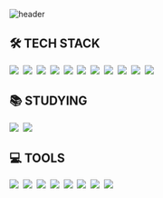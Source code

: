 ![header](https://capsule-render.vercel.app/api?type=Waving&color=3d9eff&height=240&section=header&text=About%20me&fontColor=FFFFFF&fontSize=90)

## 🛠 TECH STACK

<div>
    <img src="https://img.shields.io/badge/React-61DAFB?style=flat-square&logo=React&logoColor=white"/>&nbsp 
    <img src="https://img.shields.io/badge/Java-007396?style=flat-square&logo=Java&logoColor=white"/>&nbsp 
    <img src="https://img.shields.io/badge/JavaScript-F7DF1E?style=flat-square&logo=JavaScript&logoColor=white"/>&nbsp 
    <img src="https://img.shields.io/badge/MySQL-4479A1?style=flat-square&logo=MySQL&logoColor=white"/>&nbsp 
    <img src="https://img.shields.io/badge/MongoDB-47A248?style=flat-square&logo=MongoDB&logoColor=white"/>&nbsp 
    <img src="https://img.shields.io/badge/CSS3-1572B6?style=flat-square&logo=CSS3&logoColor=white"/>&nbsp 
    <img src="https://img.shields.io/badge/SpringBoot-6DB33F?style=flat-square&logo=Spring%20Boot&logoColor=white"/>&nbsp 
    <img src="https://img.shields.io/badge/jQuery-0769AD?style=flat-square&logo=jQuery&logoColor=white"/>&nbsp 
    <img src="https://img.shields.io/badge/HTML5-E34F26?style=flat-square&logo=HTML5&logoColor=white"/>&nbsp 
    <img src="https://img.shields.io/badge/C-A8B9CC?style=flat-square&logo=C&logoColor=white"/>&nbsp 
    <img src="https://img.shields.io/badge/Spring-6DB33F?style=flat-square&logo=Spring&logoColor=white"/>&nbsp 
</div>

## 📚 STUDYING

<p>
    <img src="https://img.shields.io/badge/AWS-232F3E?style=flat-square&logo=Amazon%20AWS&logoColor=white"/>&nbsp 
    <img src="https://img.shields.io/badge/Node.js-339933?style=flat-square&logo=Node.js&logoColor=white"/>&nbsp 
</p>

## 💻 TOOLS

<p>
    <img src="https://img.shields.io/badge/Eclipse-2C2255?style=flat-square&logo=Eclipse%20IDE&logoColor=white"/>&nbsp 
    <img src="https://img.shields.io/badge/IntelliJ-000000?style=flat-square&logo=IntelliJ%20IDEA&logoColor=white"/>&nbsp 
    <img src="https://img.shields.io/badge/VisualStudio-007ACC?style=flat-square&logo=Visual%20Studio%20Code&logoColor=white"/>&nbsp 
    <img src="https://img.shields.io/badge/Figma-F24E1E?style=flat-square&logo=Figma&logoColor=white"/>&nbsp 
    <img src="https://img.shields.io/badge/Slack-4A154B?style=flat-square&logo=Slack&logoColor=white"/>&nbsp 
    <img src="https://img.shields.io/badge/Notion-000000?style=flat-square&logo=Notion&logoColor=white"/>&nbsp 
    <img src="https://img.shields.io/badge/Git-F05032?style=flat-square&logo=Git&logoColor=white"/>&nbsp 
    <img src="https://img.shields.io/badge/GitHub-181717?style=flat-square&logo=GitHub&logoColor=white"/>&nbsp 
</p>
